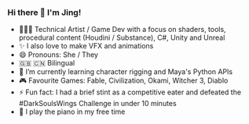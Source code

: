 ### Hi there 👋 I'm Jing!
- 👩🏻‍💻 Technical Artist / Game Dev with a focus on shaders, tools, procedural content (Houdini / Substance), C#, Unity and Unreal
- ✨ I also love to make VFX and animations
- 😄 Pronouns: She / They
- 🇬🇧 🇨🇳 Bilingual 
- 🌱 I’m currently learning character rigging and Maya's Python APIs
- 🎮 Favourite Games: Fable, Civilization, Okami, Witcher 3, Diablo 
- ⚡ Fun fact: I had a brief stint as a competitive eater and defeated the #DarkSoulsWings Challenge in under 10 minutes
- 🎹 I play the piano in my free time

<!--
**spiderlili/spiderlili** is a ✨ _special_ ✨ repository because its `README.md` (this file) appears on your GitHub profile.

Here are some ideas to get you started:

- 🔭 I’m currently working on ...
- 🌱 I’m currently learning ...
- 👯 I’m looking to collaborate on ...
- 🤔 I’m looking for help with ...
- 💬 Ask me about ...
- 📫 How to reach me: ...
- 😄 Pronouns: ...
- ⚡ Fun fact: ...
-->
